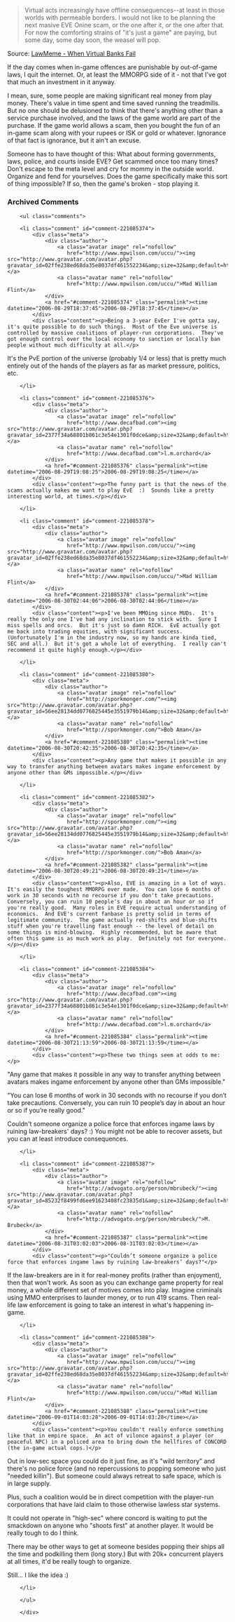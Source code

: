 <blockquote cite="http://research.yale.edu/lawmeme/modules.php?name=News&file=article&sid=1768">Virtual acts increasingly have offline consequences--at least in those worlds with permeable borders. I would not like to be planning the next masive EVE Onine scam, or the one after it, or the one after that. For now the comforting strains of "it's just a game" are paying, but some day, some day soon, the weasel will pop.</blockquote><div class="quotesource">Source: <a href="http://research.yale.edu/lawmeme/modules.php?name=News&file=article&sid=1768">LawMeme - When Virtual Banks Fail</a></div>

If the day comes when in-game offences are punishable by out-of-game laws, I quit the internet.  Or, at least the MMORPG side of it - not that I've got that much an investment in it anyway.  

I mean, sure, some people are making significant real money from play money.  There's value in time spent and time saved running the treadmills.  But no one should be delusioned to think that there's anything other than a service purchase involved, and the laws of the game world are part of the purchase.  If the game world allows a scam, then you bought the fun of an in-game scam along with your rupees or ISK or gold or whatever.  Ignorance of that fact is ignorance, but it ain't an excuse.

Someone has to have thought of this:  What about forming governments, laws, police, and courts inside EVE?  Get scammed once too many times?  Don't escape to the meta level and cry for mommy in the outside world.  Organize and fend for yourselves.  Does the game specifically make this sort of thing impossible?  If so, then the game's broken - stop playing it.

<div id="comments" class="comments archived-comments">
            <h3>Archived Comments</h3>
            
        <ul class="comments">
            
        <li class="comment" id="comment-221085374">
            <div class="meta">
                <div class="author">
                    <a class="avatar image" rel="nofollow" 
                       href="http://www.mpwilson.com/uccu/"><img src="http://www.gravatar.com/avatar.php?gravatar_id=02ffe238ed68da35e8037df461552234&amp;size=32&amp;default=http://mediacdn.disqus.com/1320279820/images/noavatar32.png"/></a>
                    <a class="avatar name" rel="nofollow" 
                       href="http://www.mpwilson.com/uccu/">Mad William Flint</a>
                </div>
                <a href="#comment-221085374" class="permalink"><time datetime="2006-08-29T18:37:45">2006-08-29T18:37:45</time></a>
            </div>
            <div class="content"><p>Being a 3-year EvEer I've gotta say, it's quite possible to do such things.  Most of the Eve universe is controlled by massive coalitions of player-run corporations.  They've got enough control over the local economy to sanction or locally ban people without much difficulty at all.</p>

<p>It's the PvE portion of the universe (probably 1/4 or less) that is pretty much entirely out of the hands of the players as far as market pressure, politics, etc.</p></div>
            
        </li>
    
        <li class="comment" id="comment-221085376">
            <div class="meta">
                <div class="author">
                    <a class="avatar image" rel="nofollow" 
                       href="http://www.decafbad.com"><img src="http://www.gravatar.com/avatar.php?gravatar_id=2377f34a68801b861c3e54e1301f0dce&amp;size=32&amp;default=http://mediacdn.disqus.com/1320279820/images/noavatar32.png"/></a>
                    <a class="avatar name" rel="nofollow" 
                       href="http://www.decafbad.com">l.m.orchard</a>
                </div>
                <a href="#comment-221085376" class="permalink"><time datetime="2006-08-29T19:08:25">2006-08-29T19:08:25</time></a>
            </div>
            <div class="content"><p>The funny part is that the news of the scams actually makes me want to play EvE  :)  Sounds like a pretty interesting world, at times.</p></div>
            
        </li>
    
        <li class="comment" id="comment-221085378">
            <div class="meta">
                <div class="author">
                    <a class="avatar image" rel="nofollow" 
                       href="http://www.mpwilson.com/uccu/"><img src="http://www.gravatar.com/avatar.php?gravatar_id=02ffe238ed68da35e8037df461552234&amp;size=32&amp;default=http://mediacdn.disqus.com/1320279820/images/noavatar32.png"/></a>
                    <a class="avatar name" rel="nofollow" 
                       href="http://www.mpwilson.com/uccu/">Mad William Flint</a>
                </div>
                <a href="#comment-221085378" class="permalink"><time datetime="2006-08-30T02:44:06">2006-08-30T02:44:06</time></a>
            </div>
            <div class="content"><p>I've been MMOing since MUDs.  It's really the only one I've had any inclination to stick with.  Sure I miss spells and orcs.  But it's just so damn RICH.  EvE actually got me back into trading equities, with significant success.  (Unfortunately I'm in the industry now, so my hands are kinda tied, SEC and all.)  But it's got a whole lot of everything.  I really can't recommend it quite highly enough.</p></div>
            
        </li>
    
        <li class="comment" id="comment-221085380">
            <div class="meta">
                <div class="author">
                    <a class="avatar image" rel="nofollow" 
                       href="http://sporkmonger.com/"><img src="http://www.gravatar.com/avatar.php?gravatar_id=56ee28134dd0776825445e3551979b14&amp;size=32&amp;default=http://mediacdn.disqus.com/1320279820/images/noavatar32.png"/></a>
                    <a class="avatar name" rel="nofollow" 
                       href="http://sporkmonger.com/">Bob Aman</a>
                </div>
                <a href="#comment-221085380" class="permalink"><time datetime="2006-08-30T20:42:35">2006-08-30T20:42:35</time></a>
            </div>
            <div class="content"><p>Any game that makes it possible in any way to transfer anything between avatars makes ingame enforcement by anyone other than GMs impossible.</p></div>
            
        </li>
    
        <li class="comment" id="comment-221085382">
            <div class="meta">
                <div class="author">
                    <a class="avatar image" rel="nofollow" 
                       href="http://sporkmonger.com/"><img src="http://www.gravatar.com/avatar.php?gravatar_id=56ee28134dd0776825445e3551979b14&amp;size=32&amp;default=http://mediacdn.disqus.com/1320279820/images/noavatar32.png"/></a>
                    <a class="avatar name" rel="nofollow" 
                       href="http://sporkmonger.com/">Bob Aman</a>
                </div>
                <a href="#comment-221085382" class="permalink"><time datetime="2006-08-30T20:49:21">2006-08-30T20:49:21</time></a>
            </div>
            <div class="content"><p>Also, EVE is amazing in a lot of ways.  It's easily the toughest MMORPG ever made.  You can lose 6 months of work in 30 seconds with no recourse if you don't take precautions.  Conversely, you can ruin 10 people's day in about an hour or so if you're really good.  Many roles in EVE require actual understanding of economics.  And EVE's current fanbase is pretty solid in terms of legitimate community.  The game actually red-shifts and blue-shifts stuff when you're travelling fast enough -- the level of detail on some things is mind-blowing.  Highly recommended, but be aware that often this game is as much work as play.  Definitely not for everyone.</p></div>
            
        </li>
    
        <li class="comment" id="comment-221085384">
            <div class="meta">
                <div class="author">
                    <a class="avatar image" rel="nofollow" 
                       href="http://www.decafbad.com"><img src="http://www.gravatar.com/avatar.php?gravatar_id=2377f34a68801b861c3e54e1301f0dce&amp;size=32&amp;default=http://mediacdn.disqus.com/1320279820/images/noavatar32.png"/></a>
                    <a class="avatar name" rel="nofollow" 
                       href="http://www.decafbad.com">l.m.orchard</a>
                </div>
                <a href="#comment-221085384" class="permalink"><time datetime="2006-08-30T21:13:59">2006-08-30T21:13:59</time></a>
            </div>
            <div class="content"><p>These two things seem at odds to me:</p>

<p>"Any game that makes it possible in any way to transfer anything between avatars makes ingame enforcement by anyone other than GMs impossible."</p>

<p>"You can lose 6 months of work in 30 seconds with no recourse if you don’t take precautions. Conversely, you can ruin 10 people’s day in about an hour or so if you’re really good."</p>

<p>Couldn't someone organize a police force that enforces ingame laws by ruining law-breakers' days?  :)  You might not be able to recover assets, but you can at least introduce consequences.</p></div>
            
        </li>
    
        <li class="comment" id="comment-221085387">
            <div class="meta">
                <div class="author">
                    <a class="avatar image" rel="nofollow" 
                       href="http://advogato.org/person/mbrubeck/"><img src="http://www.gravatar.com/avatar.php?gravatar_id=85232f8499fd6ee91623408fc23835d1&amp;size=32&amp;default=http://mediacdn.disqus.com/1320279820/images/noavatar32.png"/></a>
                    <a class="avatar name" rel="nofollow" 
                       href="http://advogato.org/person/mbrubeck/">M. Brubeck</a>
                </div>
                <a href="#comment-221085387" class="permalink"><time datetime="2006-08-31T03:02:03">2006-08-31T03:02:03</time></a>
            </div>
            <div class="content"><p>"Couldn’t someone organize a police force that enforces ingame laws by ruining law-breakers’ days?"</p>

<p>If the law-breakers are in it for real-money profits (rather than enjoyment), then that won't work.  As soon as you can exchange game property for real money, a whole different set of motives comes into play.  Imagine criminals using MMO enterprises to launder money, or to run 419 scams.  Then real-life law enforcement is going to take an interest in what's happening in-game.</p></div>
            
        </li>
    
        <li class="comment" id="comment-221085388">
            <div class="meta">
                <div class="author">
                    <a class="avatar image" rel="nofollow" 
                       href="http://www.mpwilson.com/uccu/"><img src="http://www.gravatar.com/avatar.php?gravatar_id=02ffe238ed68da35e8037df461552234&amp;size=32&amp;default=http://mediacdn.disqus.com/1320279820/images/noavatar32.png"/></a>
                    <a class="avatar name" rel="nofollow" 
                       href="http://www.mpwilson.com/uccu/">Mad William Flint</a>
                </div>
                <a href="#comment-221085388" class="permalink"><time datetime="2006-09-01T14:03:28">2006-09-01T14:03:28</time></a>
            </div>
            <div class="content"><p>You couldn't really enforce something like that in empire space.  An act of vilonce against a player (or peaceful NPC) in a policed area to bring down the hellfires of CONCORD (the in-game actual cops.)</p>

<p>Out in low-sec space you could do it just fine, as it's "wild territory" and there's no police force (and no repercussions to popping someone who just "needed killin").  But someone could always retreat to safe space, which is in large supply.</p>

<p>Plus, such a coalition would be in direct competition with the player-run corporations that have laid claim to those otherwise lawless star systems.</p>

<p>It could not operate in "high-sec" where concord is waiting to put the smackdown on anyone who "shoots first" at another player.  It would be really tough to do I think. </p>

<p>There may be other ways to get at someone besides popping their ships all the time and podkilling them (long story.)  But with 20k+ concurrent players at all times, it'd be really tough to organize.</p>

<p>Still... I like the idea :)</p></div>
            
        </li>
    
        </ul>
    
        </div>
    